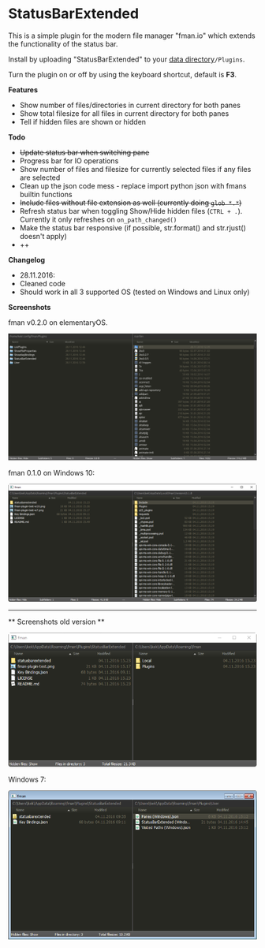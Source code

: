 # StatusBarExtended

This is a simple plugin for the modern file manager "fman.io" which extends the functionality of the status bar.

Install by uploading "StatusBarExtended" to your [data directory](https://fman.io/docs/customizing-fman)`/Plugins`.

Turn the plugin on or off by using the keyboard shortcut, default is **F3**.

**Features**

 - Show number of files/directories in current directory for both panes
 - Show total filesize for all files in current directory for both panes
 - Tell if hidden files are shown or hidden

**Todo**

 - ~~Update status bar when switching pane~~
 - Progress bar for IO operations
 - Show number of files and filesize for currently selected files if any files are selected
 - Clean up the json code mess - replace import python json with fmans builtin functions
 - ~~Include files without file extension as well (currently doing `glob *.*`)~~
 - Refresh status bar when toggling Show/Hide hidden files (`CTRL + .`).  
 Currently it only refreshes on `on_path_changed()`
 - Make the status bar responsive (if possible, str.format() and str.rjust() doesn't apply)
 - ++

**Changelog**

- 28.11.2016:
 - Cleaned code
 - Should work in all 3 supported OS (tested on Windows and Linux only)


**Screenshots**

fman v0.2.0 on elementaryOS.

![Screenshot ElementaryOS](fman-plugin-statusbarextended-elementaryos.png)

fman 0.1.0 on Windows 10:

![Screenshot Windows 10](fman-plugin-test-w10-2.png)

---

** Screenshots old version **

![Screenshot Windows 10](fman-plugin-test-w10.png)

Windows 7:

![Screenshot Windows 7](fman-plugin-test-w7.png)
